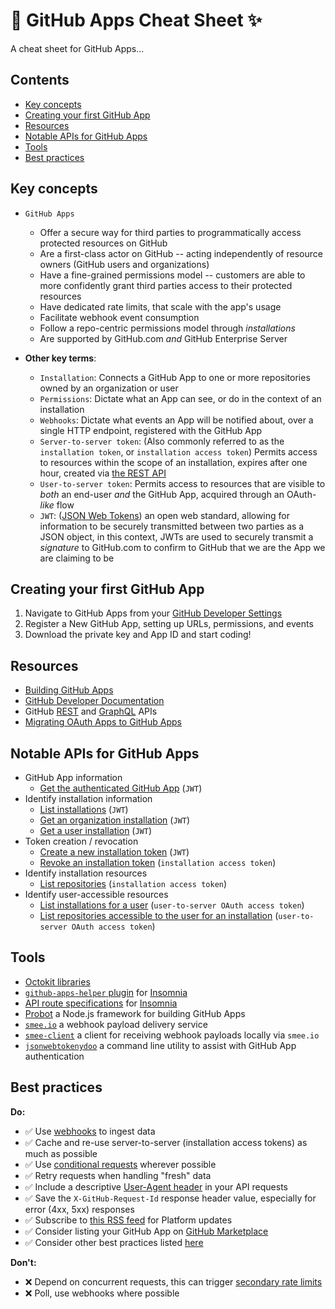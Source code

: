 # :robot: GitHub Apps Cheat Sheet :sparkles:

A cheat sheet for GitHub Apps...

## Contents
* [Key concepts](#key-concepts)
* [Creating your first GitHub App](#creating-your-first-github-app)
* [Resources](#resources)
* [Notable APIs for GitHub Apps](#notable-apis-for-github-apps)
* [Tools](#tools)
* [Best practices](#best-practices)

## Key concepts
* `GitHub Apps`
  * Offer a secure way for third parties to programmatically access protected resources on GitHub
  * Are a first-class actor on GitHub -- acting independently of resource owners (GitHub users and organizations)
  * Have a fine-grained permissions model -- customers are able to more confidently grant third parties access to their protected resources
  * Have dedicated rate limits, that scale with the app's usage
  * Facilitate webhook event consumption
  * Follow a repo-centric permissions model through _installations_
  * Are supported by GitHub.com _and_ GitHub Enterprise Server

* **Other key terms**:
  * `Installation`: Connects a GitHub App to one or more repositories owned by an organization or user
  * `Permissions`: Dictate what an App can see, or do in the context of an installation
  * `Webhooks`: Dictate what events an App will be notified about, over a single HTTP endpoint, registered with the GitHub App
  * `Server-to-server token`: (Also commonly referred to as the `installation token`, or `installation access token`) Permits access to resources within the scope of an installation, expires after one hour, created via [the REST API](https://developer.github.com/v3/apps/#create-a-new-installation-token)
  * `User-to-server token`: Permits access to resources that are visible to _both_ an end-user _and_ the GitHub App, acquired through an OAuth-_like_ flow
  * `JWT`: ([JSON Web Tokens](https://jwt.io/)) an open web standard, allowing for information to be securely transmitted between two parties as a JSON object, in this context, JWTs are used to securely transmit a _signature_ to GitHub.com to confirm to GitHub that we are the App we are claiming to be

## Creating your first GitHub App
1. Navigate to GitHub Apps from your  [GitHub Developer Settings](https://github.com/settings/apps)
2. Register a New GitHub App, setting up URLs, permissions, and events
3. Download the private key and App ID and start coding!

## Resources
* [Building GitHub Apps](https://developer.github.com/apps/building-github-apps/)
* [GitHub Developer Documentation](https://developer.github.com/)
* GitHub [REST](https://developer.github.com/v3/) and [GraphQL](https://developer.github.com/v4/) APIs
* [Migrating OAuth Apps to GitHub Apps](https://developer.github.com/apps/migrating-oauth-apps-to-github-apps/)

## Notable APIs for GitHub Apps
* GitHub App information
  * [Get the authenticated GitHub App](https://developer.github.com/v3/apps/#get-the-authenticated-github-app) (`JWT`)
* Identify installation information
  * [List installations](https://developer.github.com/v3/apps/#list-installations) (`JWT`)
  * [Get an organization installation](https://developer.github.com/v3/apps/#get-an-organization-installation) (`JWT`)
  * [Get a user installation](https://developer.github.com/v3/apps/#get-a-user-installation) (`JWT`)
* Token creation / revocation
  * [Create a new installation token](https://developer.github.com/v3/apps/#create-a-new-installation-token) (`JWT`)
  * [Revoke an installation token](https://developer.github.com/v3/apps/installations/#revoke-an-installation-token) (`installation access token`)
* Identify installation resources
  * [List repositories](https://developer.github.com/v3/apps/installations/#list-repositories) (`installation access token`)
* Identify user-accessible resources
  * [List installations for a user](https://developer.github.com/v3/apps/installations/#list-installations-for-a-user) (`user-to-server OAuth access token`)
  * [List repositories accessible to the user for an installation](https://developer.github.com/v3/apps/installations/#list-repositories-accessible-to-the-user-for-an-installation) (`user-to-server OAuth access token`)

## Tools
* [Octokit libraries](https://developer.github.com/v3/libraries/)
* [`github-apps-helper` plugin](https://github.com/swinton/insomnia-plugin-github-apps-helper) for [Insomnia](https://insomnia.rest)
* [API route specifications](https://github.com/swinton/github-rest-apis-for-insomnia) for [Insomnia](https://insomnia.rest)
* [Probot](https://probot.github.io/) a Node.js framework for building GitHub Apps
* [`smee.io`](https://smee.io/) a webhook payload delivery service
* [`smee-client`](https://github.com/probot/smee-client) a client for receiving webhook payloads locally via `smee.io`
* [`jsonwebtokenydoo`](https://github.com/integrations/jsonwebtokenydoo) a command line utility to assist with GitHub App authentication

## Best practices
**Do:**
* :white_check_mark: Use [webhooks](https://developer.github.com/webhooks/) to ingest data
* :white_check_mark: Cache and re-use server-to-server (installation access tokens) as much as possible
* :white_check_mark: Use [conditional requests](https://developer.github.com/v3/#conditional-requests) wherever possible
* :white_check_mark: Retry requests when handling "fresh" data
* :white_check_mark: Include a descriptive [User-Agent header](https://developer.github.com/v3/#user-agent-required) in your API requests
* :white_check_mark: Save the `X-GitHub-Request-Id` response header value, especially for error (4xx, 5xx) responses
* :white_check_mark: Subscribe to [this RSS feed](https://developer.github.com/changes.atom) for Platform updates
* :white_check_mark: Consider listing your GitHub App on [GitHub Marketplace](https://github.com/marketplace)
* :white_check_mark: Consider other best practices listed [here](https://developer.github.com/v3/guides/best-practices-for-integrators/)

**Don't:**
* :x: Depend on concurrent requests, this can trigger [secondary rate limits](https://developer.github.com/v3/guides/best-practices-for-integrators/#dealing-with-abuse-rate-limits)
* :x: Poll, use webhooks where possible
